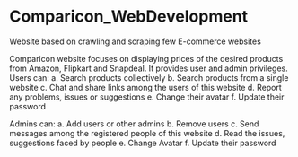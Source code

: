 # Comparicon_WebDevelopment
Website based on crawling and scraping few E-commerce websites

Comparicon website focuses on displaying prices of the desired products from Amazon, Flipkart and Snapdeal. It provides user and admin privileges.
Users can:
  a. Search products collectively
  b. Search products from a single website
  c. Chat and share links among the users of this website
  d. Report any problems, issues or suggestions
  e. Change their avatar
  f. Update their password

Admins can:
  a. Add users or other admins
  b. Remove users
  c. Send messages among the registered people of this website
  d. Read the issues, suggestions faced by people
  e. Change Avatar
  f. Update their password
